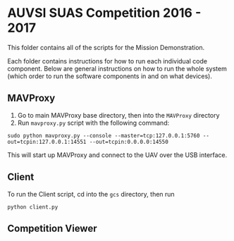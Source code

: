 # AUVSI SUAS Competition 2016 - 2017

This folder contains all of the scripts for the Mission Demonstration.

Each folder contains instructions for how to run each individual code component. Below are general instructions on how to run the whole system (which order to run the software components in and on what devices).

## MAVProxy

1) Go to main MAVProxy base directory, then into the ```MAVProxy``` directory
2) Run ```mavproxy.py``` script with the following command:

```
sudo python mavproxy.py --console --master=tcp:127.0.0.1:5760 --out=tcpin:127.0.0.1:14551 --out=tcpin:0.0.0.0:14550
```

This will start up MAVProxy and connect to the UAV over the USB interface.

## Client

To run the Client script, cd into the ```gcs``` directory, then run

```
python client.py
```

## Competition Viewer
